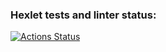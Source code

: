 ### Hexlet tests and linter status:
[![Actions Status](https://github.com/Zenjo93/frontend-project-lvl1/workflows/hexlet-check/badge.svg)](https://github.com/Zenjo93/frontend-project-lvl1/actions)